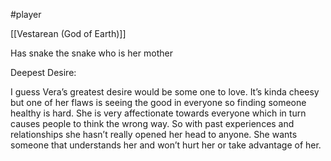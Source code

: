 #player 




[[Vestarean (God of Earth)]]


Has snake the snake who is her mother


Deepest Desire:

I guess Vera’s greatest desire would be some one to love. It’s kinda cheesy but one of her flaws is seeing the good in everyone so finding someone healthy is hard. She is very affectionate towards everyone which in turn causes people to think the wrong way. So with past experiences and relationships she hasn’t really opened her head to anyone. She wants someone that understands her and won’t hurt her or take advantage of her.